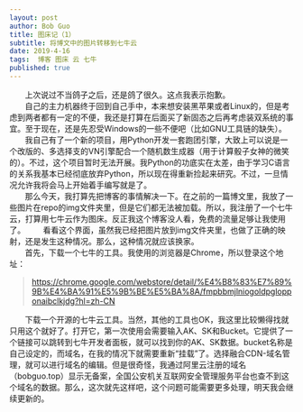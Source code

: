 ```yaml
---
layout: post
author: Bob Guo
title: 图床记（1）
subtitle: 将博文中的图片转移到七牛云
date: 2019-4-16
tags:  博客 图床 云 七牛
published: true
---
```


&nbsp;&nbsp;&nbsp;&nbsp;&nbsp;&nbsp;&nbsp;上次说过不当鸽子之后，还是鸽了很久。这点我表示抱歉。  
&nbsp;&nbsp;&nbsp;&nbsp;&nbsp;&nbsp;&nbsp;自己的主力机器终于回到自己手中，本来想安装黑苹果或者Linux的，但是考虑到两者都有一定的不便，我还是打算在后面买了新固态之后再考虑装双系统的事宜。至于现在，还是先忍受Windows的一些不便吧（比如GNU工具链的缺失）。  
&nbsp;&nbsp;&nbsp;&nbsp;&nbsp;&nbsp;&nbsp;我自己有了一个新的项目，用Python开发一套跑团引擎，大致上可以说是一个改版的、多选择支的VN引擎配合一个随机数生成器（用于计算骰子女神的微笑的）。不过，这个项目暂时无法开展。我Python的功底实在太差，由于学习C语言的关系我基本已经彻底放弃Python，所以现在得重新捡起来研究。不过，一旦情况允许我将会马上开始着手编写就是了。  
&nbsp;&nbsp;&nbsp;&nbsp;&nbsp;&nbsp;&nbsp;那么今天，我打算先把博客的事情解决一下。在之前的一篇博文里，我放了一些图片在repo的img文件夹里，但是它们都无法被加载。所以，我注册了一个七牛云，打算用七牛云作为图床。反正我这个博客没人看，免费的流量足够让我使用了。
&nbsp;&nbsp;&nbsp;&nbsp;&nbsp;&nbsp;&nbsp;看看这个界面，虽然我已经把图片放到img文件夹里，也做了正确的映射，还是发生这种情况。那么，这种情况就应该换家。  
&nbsp;&nbsp;&nbsp;&nbsp;&nbsp;&nbsp;&nbsp;首先，下载一个七牛的工具。我使用的浏览器是Chrome，所以登录这个地址：

>https://chrome.google.com/webstore/detail/%E4%B8%83%E7%89%9B%E4%BA%91%E5%9B%BE%E5%BA%8A/fmpbbmjlniogoldpglopponaibclkjdg?hl=zh-CN

&nbsp;&nbsp;&nbsp;&nbsp;&nbsp;&nbsp;&nbsp;下载一个开源的七牛云工具。当然，其他的工具也OK，我这里比较懒得找就只用这个就好了。打开它，第一次使用会需要输入AK、SK和Bucket。它提供了一个链接可以跳转到七牛开发者面板，就可以找到你的AK、SK数据。bucket名称是自己设定的，而域名，在我的情况下就需要重新“挂载”了。选择融合CDN-域名管理，就可以进行域名的编辑。但是很奇怪，我通过阿里云注册的域名（bobguo.top）显示无备案，全国公安机关互联网安全管理服务平台也查不到这个域名的数据。那么，这次就先这样吧，这个问题可能需要更多处理，明天我会继续更新的。